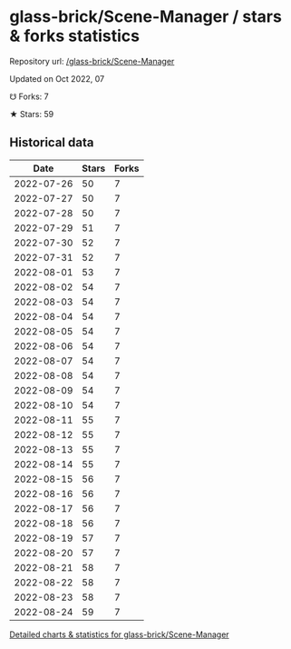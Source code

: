 # glass-brick/Scene-Manager / stars & forks statistics

Repository url: [/glass-brick/Scene-Manager](https://github.com/glass-brick/Scene-Manager)

Updated on Oct 2022, 07

☋ Forks: 7

★ Stars: 59

## Historical data
| Date | Stars | Forks |
|------|-------|-------|
| 2022-07-26 | 50 | 7 | 
| 2022-07-27 | 50 | 7 | 
| 2022-07-28 | 50 | 7 | 
| 2022-07-29 | 51 | 7 | 
| 2022-07-30 | 52 | 7 | 
| 2022-07-31 | 52 | 7 | 
| 2022-08-01 | 53 | 7 | 
| 2022-08-02 | 54 | 7 | 
| 2022-08-03 | 54 | 7 | 
| 2022-08-04 | 54 | 7 | 
| 2022-08-05 | 54 | 7 | 
| 2022-08-06 | 54 | 7 | 
| 2022-08-07 | 54 | 7 | 
| 2022-08-08 | 54 | 7 | 
| 2022-08-09 | 54 | 7 | 
| 2022-08-10 | 54 | 7 | 
| 2022-08-11 | 55 | 7 | 
| 2022-08-12 | 55 | 7 | 
| 2022-08-13 | 55 | 7 | 
| 2022-08-14 | 55 | 7 | 
| 2022-08-15 | 56 | 7 | 
| 2022-08-16 | 56 | 7 | 
| 2022-08-17 | 56 | 7 | 
| 2022-08-18 | 56 | 7 | 
| 2022-08-19 | 57 | 7 | 
| 2022-08-20 | 57 | 7 | 
| 2022-08-21 | 58 | 7 | 
| 2022-08-22 | 58 | 7 | 
| 2022-08-23 | 58 | 7 | 
| 2022-08-24 | 59 | 7 | 


[Detailed charts & statistics for glass-brick/Scene-Manager](https://reviewgithub.com/rep/glass-brick/Scene-Manager)
